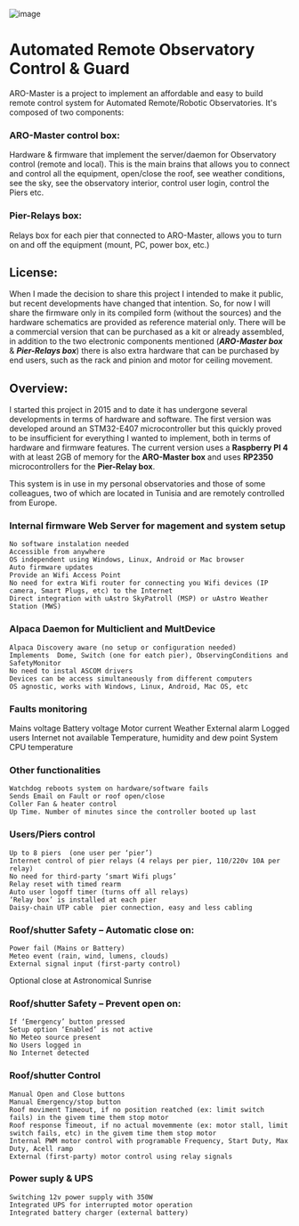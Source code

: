 ![image](https://github.com/user-attachments/assets/f11f5d3a-4bc3-4ead-ba16-23fee96c62ab)
# Automated Remote Observatory Control &amp; Guard

ARO-Master is a project to implement an affordable and easy to build remote control system for Automated Remote/Robotic Observatories.
It's composed of two components:

### ARO-Master control box:
Hardware & firmware that implement the server/daemon for Observatory control (remote and local). This is the main brains that allows you to connect and control all the equipment, open/close the roof, see weather conditions, see the sky, see the observatory interior, control user login, control the Piers etc.
### Pier-Relays box:
Relays box for each pier that connected to ARO-Master, allows you to turn on and off the equipment (mount, PC, power box, etc.) 

## License:
When I made the decision to share this project I intended to make it public, but recent developments have changed that intention. So, for now I will share the firmware only in its compiled form (without the sources) and the hardware schematics are provided as reference material only.
There will be a commercial version that can be purchased as a kit or already assembled, in addition to the two electronic components mentioned (***ARO-Master box*** & ***Pier-Relays box***) there is also extra hardware that can be purchased by end users, such as the rack and pinion and motor for ceiling movement.

## Overview:
I started this project in 2015 and to date it has undergone several developments in terms of hardware and software. The first version was developed around an STM32-E407 microcontroller but this quickly proved to be insufficient for everything I wanted to implement, both in terms of hardware and firmware features.
The current version uses a **Raspberry PI 4** with at least 2GB of memory for the **ARO-Master box** and uses **RP2350** microcontrollers for the **Pier-Relay box**.

This system is in use in my personal observatories and those of some colleagues, two of which are located in Tunisia and are remotely controlled from Europe.

### Internal firmware Web Server  for magement and system setup
    No software instalation needed
    Accessible from anywhere
    OS independent using Windows, Linux, Android or Mac browser
    Auto firmware updates
    Provide an Wifi Access Point
    No need for extra Wifi router for connecting you Wifi devices (IP camera, Smart Plugs, etc) to the Internet 
    Direct integration with uAstro SkyPatroll (MSP) or uAstro Weather Station (MWS)

### Alpaca Daemon for Multiclient and MultDevice
    Alpaca Discovery aware (no setup or configuration needed)
    Implements  Dome, Switch (one for eatch pier), ObservingConditions and  SafetyMonitor
    No need to instal ASCOM drivers
    Devices can be access simultaneously from different computers
    OS agnostic, works with Windows, Linux, Android, Mac OS, etc

### Faults monitoring
   Mains voltage
   Battery voltage
   Motor current
   Weather
   External alarm
   Logged users
   Internet not available
   Temperature, humidity and dew point
   System CPU temperature 

### Other functionalities
    Watchdog reboots system on hardware/software fails
    Sends Email on Fault or roof open/close
    Coller Fan & heater control 
    Up Time. Number of minutes since the controller booted up last

### Users/Piers control
    Up to 8 piers  (one user per ‘pier’)
    Internet control of pier relays (4 relays per pier, 110/220v 10A per relay)
    No need for third-party ‘smart Wifi plugs’
    Relay reset with timed rearm
    Auto user logoff timer (turns off all relays)
    ‘Relay box’ is installed at each pier
    Daisy-chain UTP cable  pier connection, easy and less cabling

### Roof/shutter Safety – Automatic close on:
    Power fail (Mains or Battery)
    Meteo event (rain, wind, lumens, clouds)
    External signal input (first-party control)
   Optional close at Astronomical Sunrise

### Roof/shutter Safety – Prevent open on:
    If ‘Emergency’ button pressed
    Setup option ‘Enabled’ is not active
    No Meteo source present
    No Users logged in
    No Internet detected

### Roof/shutter Control
    Manual Open and Close buttons
    Manual Emergency/stop button
    Roof moviment Timeout, if no position reatched (ex: limit switch fails) in the givem time them stop motor
    Roof response Timeout, if no actual movemmente (ex: motor stall, limit switch fails, etc) in the givem time them stop motor
    Internal PWM motor control with programable Frequency, Start Duty, Max Duty, Acell ramp
    External (first-party) motor control using relay signals

### Power suply & UPS
    Switching 12v power supply with 350W
    Integrated UPS for interrupted motor operation
    Integrated battery charger (external battery)
